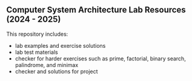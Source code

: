 ## Computer System Architecture Lab Resources (2024 - 2025)

This repository includes:

* lab examples and exercise solutions
* lab test materials
* checker for harder exercises such as prime, factorial, binary search, palindrome, and minimax
* checker and solutions for project
